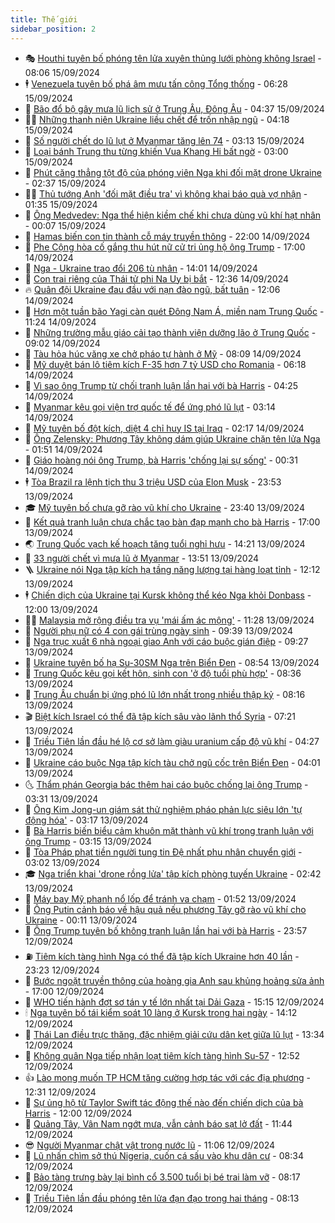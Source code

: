 ```yaml
---
title: Thế giới
sidebar_position: 2
---
```


<!-- vnexpress-the-gioi:START -->
- 🎭 [Houthi tuyên bố phóng tên lửa xuyên thủng lưới phòng không Israel](https://vnexpress.net/houthi-tuyen-bo-phong-ten-lua-xuyen-thung-luoi-phong-khong-israel-4793089.html) - 08:06 15/09/2024
- 🕴 [Venezuela tuyên bố phá âm mưu tấn công Tổng thống](https://vnexpress.net/venezuela-tuyen-bo-pha-am-muu-tan-cong-tong-thong-4793039.html) - 06:28 15/09/2024
- 🤭 [Bão đổ bộ gây mưa lũ lịch sử ở Trung Âu, Đông Âu](https://vnexpress.net/bao-do-bo-gay-mua-lu-lich-su-o-trung-au-dong-au-4793029.html) - 04:37 15/09/2024
- 🧑‍💻 [Những thanh niên Ukraine liều chết để trốn nhập ngũ](https://vnexpress.net/nhung-thanh-nien-ukraine-lieu-chet-de-tron-nhap-ngu-4792757.html) - 04:18 15/09/2024
- 🦏 [Số người chết do lũ lụt ở Myanmar tăng lên 74](https://vnexpress.net/so-nguoi-chet-do-lu-lut-o-myanmar-tang-len-74-4793016.html) - 03:13 15/09/2024
- 🦒 [Loại bánh Trung thu từng khiến Vua Khang Hi bất ngờ](https://vnexpress.net/loai-banh-trung-thu-tung-khien-vua-khang-hi-bat-ngo-4792802.html) - 03:00 15/09/2024
- 🌈 [Phút căng thẳng tột độ của phóng viên Nga khi đối mặt drone Ukraine](https://vnexpress.net/phut-cang-thang-tot-do-cua-phong-vien-nga-khi-doi-mat-drone-ukraine-4792427.html) - 02:37 15/09/2024
- 🧑‍🏫 [Thủ tướng Anh &#39;đối mặt điều tra&#39; vì không khai báo quà vợ nhận](https://vnexpress.net/thu-tuong-anh-doi-mat-dieu-tra-vi-khong-khai-bao-qua-vo-nhan-4792998.html) - 01:35 15/09/2024
- 🐲 [Ông Medvedev: Nga thể hiện kiềm chế khi chưa dùng vũ khí hạt nhân](https://vnexpress.net/ong-medvedev-nga-the-hien-kiem-che-khi-chua-dung-vu-khi-hat-nhan-4792988.html) - 00:07 15/09/2024
- 🦒 [Hamas biến con tin thành cỗ máy truyền thông](https://vnexpress.net/hamas-bien-con-tin-thanh-co-may-truyen-thong-4790567.html) - 22:00 14/09/2024
- 🐻 [Phe Cộng hòa cố gắng thu hút nữ cử tri ủng hộ ông Trump](https://vnexpress.net/phe-cong-hoa-co-gang-thu-hut-nu-cu-tri-ung-ho-ong-trump-4790564.html) - 17:00 14/09/2024
- 🚀 [Nga - Ukraine trao đổi 206 tù nhân](https://vnexpress.net/nga-ukraine-trao-doi-206-tu-nhan-4792932.html) - 14:01 14/09/2024
- 🥰 [Con trai riêng của Thái tử phi Na Uy bị bắt](https://vnexpress.net/con-trai-rieng-cua-thai-tu-phi-na-uy-bi-bat-4792927.html) - 12:36 14/09/2024
- 🔥 [Quân đội Ukraine đau đầu với nạn đào ngũ, bất tuân](https://vnexpress.net/quan-doi-ukraine-dau-dau-voi-nan-dao-ngu-bat-tuan-4790568.html) - 12:06 14/09/2024
- 🥳 [Hơn một tuần bão Yagi càn quét Đông Nam Á, miền nam Trung Quốc](https://vnexpress.net/hon-mot-tuan-bao-yagi-can-quet-dong-nam-a-mien-nam-trung-quoc-4792898.html) - 11:24 14/09/2024
- 💼 [Những trường mẫu giáo cải tạo thành viện dưỡng lão ở Trung Quốc](https://vnexpress.net/nhung-truong-mau-giao-cai-tao-thanh-vien-duong-lao-o-trung-quoc-4791496.html) - 09:02 14/09/2024
- 🤡 [Tàu hỏa húc văng xe chở pháo tự hành ở Mỹ](https://vnexpress.net/tau-hoa-huc-vang-xe-cho-phao-tu-hanh-o-my-4792878.html) - 08:09 14/09/2024
- 🌁 [Mỹ duyệt bán lô tiêm kích F-35 hơn 7 tỷ USD cho Romania](https://vnexpress.net/my-duyet-ban-lo-tiem-kich-f-35-hon-7-ty-usd-cho-romania-4792836.html) - 06:18 14/09/2024
- 🤩 [Vì sao ông Trump từ chối tranh luận lần hai với bà Harris](https://vnexpress.net/vi-sao-ong-trump-tu-choi-tranh-luan-lan-hai-voi-ba-harris-4792563.html) - 04:25 14/09/2024
- 🎉 [Myanmar kêu gọi viện trợ quốc tế để ứng phó lũ lụt](https://vnexpress.net/myanmar-keu-goi-vien-tro-quoc-te-de-ung-pho-lu-lut-4792768.html) - 03:14 14/09/2024
- 🎉 [Mỹ tuyên bố đột kích, diệt 4 chỉ huy IS tại Iraq](https://vnexpress.net/my-tuyen-bo-dot-kich-diet-4-chi-huy-is-tai-iraq-4792749.html) - 02:17 14/09/2024
- 🌁 [Ông Zelensky: Phương Tây không dám giúp Ukraine chặn tên lửa Nga](https://vnexpress.net/ong-zelensky-phuong-tay-khong-dam-giup-ukraine-chan-ten-lua-nga-4792703.html) - 01:51 14/09/2024
- 🌊 [Giáo hoàng nói ông Trump, bà Harris &#39;chống lại sự sống&#39;](https://vnexpress.net/giao-hoang-noi-ong-trump-ba-harris-chong-lai-su-song-4792738.html) - 00:31 14/09/2024
- 🕴 [Tòa Brazil ra lệnh tịch thu 3 triệu USD của Elon Musk](https://vnexpress.net/toa-brazil-ra-lenh-tich-thu-3-trieu-usd-cua-elon-musk-4792733.html) - 23:53 13/09/2024
- 🎓 [Mỹ tuyên bố chưa gỡ rào vũ khí cho Ukraine](https://vnexpress.net/my-tuyen-bo-chua-go-rao-vu-khi-cho-ukraine-4792728.html) - 23:40 13/09/2024
- 🦩 [Kết quả tranh luận chưa chắc tạo bàn đạp mạnh cho bà Harris](https://vnexpress.net/ket-qua-tranh-luan-chua-chac-tao-ban-dap-manh-cho-ba-harris-4791931.html) - 17:00 13/09/2024
- 🌏 [Trung Quốc vạch kế hoạch tăng tuổi nghỉ hưu](https://vnexpress.net/trung-quoc-vach-ke-hoach-tang-tuoi-nghi-huu-4792686.html) - 14:21 13/09/2024
- 🌋 [33 người chết vì mưa lũ ở Myanmar](https://vnexpress.net/33-nguoi-chet-vi-mua-lu-o-myanmar-4792692.html) - 13:51 13/09/2024
- 🪜 [Ukraine nói Nga tập kích hạ tầng năng lượng tại hàng loạt tỉnh](https://vnexpress.net/ukraine-noi-nga-tap-kich-ha-tang-nang-luong-tai-hang-loat-tinh-4792673.html) - 12:12 13/09/2024
- 🕴 [Chiến dịch của Ukraine tại Kursk không thể kéo Nga khỏi Donbass](https://vnexpress.net/chien-dich-cua-ukraine-tai-kursk-khong-the-keo-nga-khoi-donbass-4789583.html) - 12:00 13/09/2024
- 🧑‍🏫 [Malaysia mở rộng điều tra vụ &#39;mái ấm ác mộng&#39;](https://vnexpress.net/malaysia-mo-rong-dieu-tra-vu-mai-am-ac-mong-4792600.html) - 11:28 13/09/2024
- 🌮 [Người phụ nữ có 4 con gái trùng ngày sinh](https://vnexpress.net/nguoi-phu-nu-co-4-con-gai-trung-ngay-sinh-4792474.html) - 09:39 13/09/2024
- 🚦 [Nga trục xuất 6 nhà ngoại giao Anh với cáo buộc gián điệp](https://vnexpress.net/nga-truc-xuat-6-nha-ngoai-giao-anh-voi-cao-buoc-gian-diep-4792575.html) - 09:27 13/09/2024
- 💫 [Ukraine tuyên bố hạ Su-30SM Nga trên Biển Đen](https://vnexpress.net/ukraine-tuyen-bo-ha-su-30sm-nga-tren-bien-den-4792555.html) - 08:54 13/09/2024
- 🤡 [Trung Quốc kêu gọi kết hôn, sinh con &#39;ở độ tuổi phù hợp&#39;](https://vnexpress.net/trung-quoc-keu-goi-ket-hon-sinh-con-o-do-tuoi-phu-hop-4792545.html) - 08:36 13/09/2024
- 🦣 [Trung Âu chuẩn bị ứng phó lũ lớn nhất trong nhiều thập kỷ](https://vnexpress.net/trung-au-chuan-bi-ung-pho-lu-lon-nhat-trong-nhieu-thap-ky-4792392.html) - 08:16 13/09/2024
- 🎬 [Biệt kích Israel có thể đã tập kích sâu vào lãnh thổ Syria](https://vnexpress.net/biet-kich-israel-co-the-da-tap-kich-sau-vao-lanh-tho-syria-4792508.html) - 07:21 13/09/2024
- 🎉 [Triều Tiên lần đầu hé lộ cơ sở làm giàu uranium cấp độ vũ khí](https://vnexpress.net/trieu-tien-lan-dau-he-lo-co-so-lam-giau-uranium-cap-do-vu-khi-4792376.html) - 04:27 13/09/2024
- 🎡 [Ukraine cáo buộc Nga tập kích tàu chở ngũ cốc trên Biển Đen](https://vnexpress.net/ukraine-cao-buoc-nga-tap-kich-tau-cho-ngu-coc-tren-bien-den-4792383.html) - 04:01 13/09/2024
- 🌜 [Thẩm phán Georgia bác thêm hai cáo buộc chống lại ông Trump](https://vnexpress.net/tham-phan-georgia-bac-them-hai-cao-buoc-chong-lai-ong-trump-4792348.html) - 03:31 13/09/2024
- 🎡 [Ông Kim Jong-un giám sát thử nghiệm pháo phản lực siêu lớn &#39;tự động hóa&#39;](https://vnexpress.net/ong-kim-jong-un-giam-sat-thu-nghiem-phao-phan-luc-sieu-lon-tu-dong-hoa-4792332.html) - 03:17 13/09/2024
- 🤗 [Bà Harris biến biểu cảm khuôn mặt thành vũ khí trong tranh luận với ông Trump](https://vnexpress.net/ba-harris-bien-bieu-cam-khuon-mat-thanh-vu-khi-trong-tranh-luan-voi-ong-trump-4791719.html) - 03:15 13/09/2024
- 🦩 [Tòa Pháp phạt tiền người tung tin Đệ nhất phu nhân chuyển giới](https://vnexpress.net/toa-phap-phat-tien-nguoi-tung-tin-de-nhat-phu-nhan-chuyen-gioi-4792393.html) - 03:02 13/09/2024
- 🎓 [Nga triển khai &#39;drone rồng lửa&#39; tập kích phòng tuyến Ukraine](https://vnexpress.net/nga-trien-khai-drone-rong-lua-tap-kich-phong-tuyen-ukraine-4792346.html) - 02:42 13/09/2024
- 🌁 [Máy bay Mỹ phanh nổ lốp để tránh va chạm](https://vnexpress.net/may-bay-my-phanh-no-lop-de-tranh-va-cham-4792331.html) - 01:52 13/09/2024
- 🤩 [Ông Putin cảnh báo về hậu quả nếu phương Tây gỡ rào vũ khí cho Ukraine](https://vnexpress.net/ong-putin-canh-bao-ve-hau-qua-neu-phuong-tay-go-rao-vu-khi-cho-ukraine-4792327.html) - 00:11 13/09/2024
- 👹 [Ông Trump tuyên bố không tranh luận lần hai với bà Harris](https://vnexpress.net/ong-trump-tuyen-bo-khong-tranh-luan-lan-hai-voi-ba-harris-4792323.html) - 23:57 12/09/2024
- ⛽️ [Tiêm kích tàng hình Nga có thể đã tập kích Ukraine hơn 40 lần](https://vnexpress.net/tiem-kich-tang-hinh-nga-co-the-da-tap-kich-ukraine-hon-40-lan-4792317.html) - 23:23 12/09/2024
- 🚀 [Bước ngoặt truyền thông của hoàng gia Anh sau khủng hoảng sửa ảnh](https://vnexpress.net/buoc-ngoat-truyen-thong-cua-hoang-gia-anh-sau-khung-hoang-sua-anh-4791483.html) - 17:00 12/09/2024
- 🎡 [WHO tiến hành đợt sơ tán y tế lớn nhất tại Dải Gaza](https://vnexpress.net/who-tien-hanh-dot-so-tan-y-te-lon-nhat-tai-dai-gaza-4792306.html) - 15:15 12/09/2024
- 🕯 [Nga tuyên bố tái kiểm soát 10 làng ở Kursk trong hai ngày](https://vnexpress.net/nga-tuyen-bo-tai-kiem-soat-10-lang-o-kursk-trong-hai-ngay-4792297.html) - 14:12 12/09/2024
- 🐻 [Thái Lan điều trực thăng, đặc nhiệm giải cứu dân kẹt giữa lũ lụt](https://vnexpress.net/thai-lan-dieu-truc-thang-dac-nhiem-giai-cuu-dan-ket-giua-lu-lut-4792275.html) - 13:34 12/09/2024
- 🚦 [Không quân Nga tiếp nhận loạt tiêm kích tàng hình Su-57](https://vnexpress.net/khong-quan-nga-tiep-nhan-loat-tiem-kich-tang-hinh-su-57-4792287.html) - 12:52 12/09/2024
- 👍 [Lào mong muốn TP HCM tăng cường hợp tác với các địa phương](https://vnexpress.net/lao-mong-muon-tp-hcm-tang-cuong-hop-tac-voi-cac-dia-phuong-4792234.html) - 12:31 12/09/2024
- 🚀 [Sự ủng hộ từ Taylor Swift tác động thế nào đến chiến dịch của bà Harris](https://vnexpress.net/su-ung-ho-tu-taylor-swift-tac-dong-the-nao-den-chien-dich-cua-ba-harris-4791898.html) - 12:00 12/09/2024
- 🌮 [Quảng Tây, Vân Nam ngớt mưa, vẫn cảnh báo sạt lở đất](https://vnexpress.net/quang-tay-van-nam-ngot-mua-van-canh-bao-sat-lo-dat-4792245.html) - 11:44 12/09/2024
- 😎 [Người Myanmar chật vật trong nước lũ](https://vnexpress.net/nguoi-myanmar-chat-vat-trong-nuoc-lu-4792243.html) - 11:06 12/09/2024
- 🐲 [Lũ nhấn chìm sở thú Nigeria, cuốn cá sấu vào khu dân cư](https://vnexpress.net/lu-nhan-chim-so-thu-nigeria-cuon-ca-sau-vao-khu-dan-cu-4792071.html) - 08:34 12/09/2024
- 💫 [Bảo tàng trưng bày lại bình cổ 3.500 tuổi bị bé trai làm vỡ](https://vnexpress.net/bao-tang-trung-bay-lai-binh-co-3-500-tuoi-bi-be-trai-lam-vo-4792073.html) - 08:17 12/09/2024
- 👀 [Triều Tiên lần đầu phóng tên lửa đạn đạo trong hai tháng](https://vnexpress.net/trieu-tien-lan-dau-phong-ten-lua-dan-dao-trong-hai-thang-4792040.html) - 08:13 12/09/2024<!-- vnexpress-the-gioi:END -->